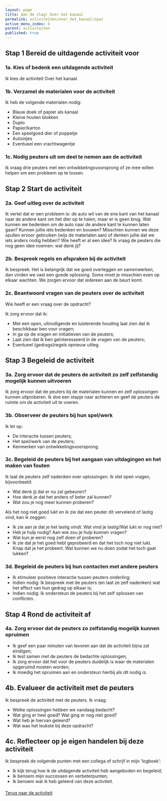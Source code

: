 ```yaml
---
layout: page
title: Aan de slag! Over het kanaal
permalink: activiteiten/over_het_kanaal/spa/
active_menu_index: 4
parent: activiteiten
published: true
---
```


## Stap 1 Bereid de uitdagende activiteit voor

### 1a. Kies of bedenk een uitdagende activiteit

Ik kies de activiteit Over het kanaal.
	
### 1b. Verzamel de materialen voor de activiteit

Ik heb de volgende materialen nodig:
- Blauw doek of papier als kanaal
- Kleine houten blokken
- Duplo
- Papier/karton
- Een speelgoed dier of poppetje
- Autootjes
- Eventueel een vrachtwagentje

### 1c. Nodig peuters uit om deel te nemen aan de activiteit

Ik vraag drie peuters met een ontwikkelingsvoorsprong of ze mee willen helpen om een probleem op te lossen.

## Stap 2 Start de activiteit

### 2a. Geef uitleg over de activiteit

Ik vertel dat er een probleem is: de auto wil van de ene kant van het kanaal naar de andere kant om het dier op te halen, maar er is geen brug. Wat kunnen we bedenken om de auto naar de andere kant te kunnen laten gaan? Kunnen jullie iets bedenken en bouwen? Misschien kunnen we deze spullen ervoor gebruiken (wijs de materialen aan) of denken jullie dat we iets anders nodig hebben? Wie heeft er al een idee? Ik vraag de peuters die nog geen idee noemen: wat denk jij?

### 2b. Bespreek regels en afspraken bij de activiteit
Ik bespreek: Het is belangrijk dat we goed overleggen en samenwerken, dan vinden we vast een goede oplossing. Soms moet je misschien even op elkaar wachten. We zorgen ervoor dat iedereen aan de beurt komt.

### 2c. Beantwoord vragen van de peuters over de activiteit
Wie heeft er een vraag over de opdracht?

Ik zorg ervoor dat ik:

- Met een open, uitnodigende en luisterende houding laat zien dat ik beschikbaar ben voor vragen;
- In ga op de vragen en initiatieven van de peuters;
- Laat zien dat ik ben geïnteresseerd in de vragen van de peuters;
- Eventueel (gedrags)regels opnieuw uitleg.

## Stap 3 Begeleid de activiteit

### 3a. Zorg ervoor dat de peuters de activiteit zo zelf zelfstandig mogelijk kunnen uitvoeren

Ik zorg ervoor dat de peuters bij de materialen kunnen en zelf oplossingen kunnen uitproberen. Ik doe een stapje naar achteren en geef de peuters de ruimte om de activiteit uit te voeren. 

### 3b. Observeer de peuters bij hun spel/werk

Ik let op:

- De interactie tussen peuters;
- Het spel/werk van de peuters;
- Kenmerken van ontwikkelingsvoorsprong.

### 3c. Begeleid de peuters bij het aangaan van uitdagingen en het maken van fouten

Ik laat de peuters zelf nadenken over oplossingen. Ik stel open vragen, bijvoorbeeld:

- Wat denk jij dat er nu zal gebeuren?
- Hoe denk je dat het anders of beter zal kunnen?
- Wat zou je nog meer kunnen proberen?

Als het nog niet goed lukt en ik zie dat een peuter dit vervelend of lastig vind, kan ik zeggen:

- Ik zie aan je dat je het lastig vindt. Wat vind je lastig/Wat lukt er nog niet? 
- Heb je hulp nodig? Aan wie zou je hulp kunnen vragen?
- Wat kun je eerst nog zelf doen of proberen?
- Ik zie dat je het goed hebt geprobeerd en dat het toch nog niet lukt. Knap dat je het probeert. Wat kunnen we nu doen zodat het toch gaat lukken?

### 3d. Begeleid de peuters bij hun contacten met andere peuters

- Ik stimuleer positieve interactie tussen peuters onderling;
- Indien nodig: Ik bespreek met de peuters (en laat ze zelf nadenken) wat het effect van hun gedrag op elkaar is;
- Indien nodig: Ik ondersteun de peuters bij het zelf oplossen van conflicten.

## Stap 4 Rond de activiteit af

### 4a. Zorg ervoor dat de peuters zo zelfstandig mogelijk kunnen opruimen

- Ik geef een paar minuten van tevoren aan dat de activiteit bijna zal eindigen;
- Ik test samen met de peuters de bedachte oplossingen;
- Ik zorg ervoor dat het voor de peuters duidelijk is waar de materialen opgeruimd moeten worden;
- Ik moedig het opruimen aan en ondersteun hierbij als dit nodig is.

## 4b. Evalueer de activiteit met de peuters

Ik bespreek de activiteit met de peuters. Ik vraag:

- Welke oplossingen hebben we vandaag bedacht?
- Wat ging er heel goed? Wat ging er nog niet goed?
- Wat heb je hiervan geleerd?
- Wat was het leukste bij deze opdracht?

## 4c. Reflecteer op je eigen handelen bij deze activiteit

Ik bespreek de volgende punten met een collega of schrijf in mijn ‘logboek’:

- Ik kijk terug hoe ik de uitdagende activiteit heb aangeboden en begeleid;
- Ik benoem mijn successen en verbeterpunten;
- Ik benoem wat ik heb geleerd van deze activiteit.

<p style="margin-top: 20px;">
  <a href="{% link activiteiten/over_het_kanaal.md %}">Terug naar de activiteit</a>
</p>
